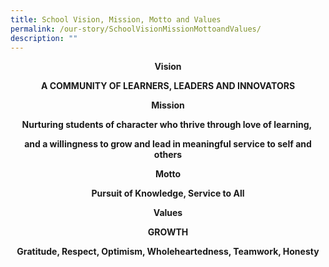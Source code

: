 ```yaml
---
title: School Vision, Mission, Motto and Values
permalink: /our-story/SchoolVisionMissionMottoandValues/
description: ""
---
```

<center> <b>Vision<b>

  

A COMMUNITY OF LEARNERS, LEADERS AND INNOVATORS

  

<b>Mission<b>

  

Nurturing students of character who thrive through love of learning, 

and a willingness to grow and lead in meaningful service to self and others

  

<center><b>Motto<b>

  

Pursuit of Knowledge, Service to All

  

<b>Values<b>

  

GROWTH

Gratitude, Respect, Optimism, Wholeheartedness, Teamwork, Honesty